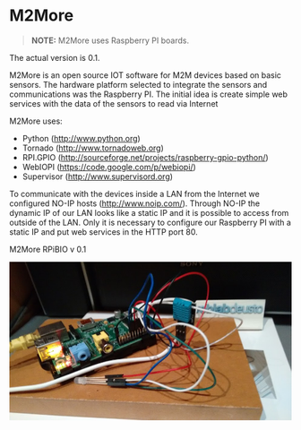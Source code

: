 M2More
======

> **NOTE:** M2More uses Raspberry PI boards.

The actual version is 0.1.

M2More is an open source IOT software for M2M devices based on basic sensors.
The hardware platform selected to integrate the sensors and communications was the Raspberry PI.
The initial idea is create simple web services with the data of the sensors to read via Internet

M2More uses:
- Python (http://www.python.org)
- Tornado (http://www.tornadoweb.org)
- RPI.GPIO (http://sourceforge.net/projects/raspberry-gpio-python/)
- WebIOPI (https://code.google.com/p/webiopi/)
- Supervisor (http://www.supervisord.org)

To communicate with the devices inside a LAN from the Internet we configured NO-IP hosts (http://www.noip.com/).
Through NO-IP the dynamic IP of our LAN looks like a static IP and it is possible to access from outside of the LAN.
Only it is necessary to configure our Raspberry PI with a static IP and put web services in the HTTP port 80.

M2More RPiBIO v 0.1

![RPiBIOv01](https://raw.githubusercontent.com/gmartinvela/M2More/master/utils/images/RPiBIOv01.jpg)
